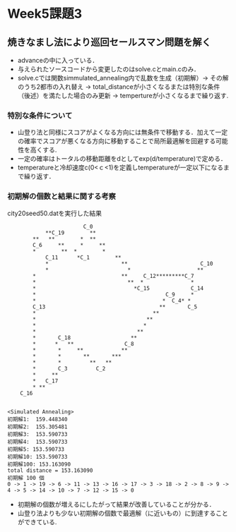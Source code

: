 # Week5課題3

## 焼きなまし法により巡回セールスマン問題を解く
 - advanceの中に入っている．
 - 与えられたソースコードから変更したのはsolve.cとmain.cのみ．
 - solve.cでは関数simmulated_annealing内で乱数を生成（初期解）→ その解のうち2都市の入れ替え → total_distanceが小さくなるまたは特別な条件（後述）を満たした場合のみ更新 → tempertureが小さくなるまで繰り返す.
### 特別な条件について  
- 山登り法と同様にスコアがよくなる方向には無条件で移動する．加えて一定の確率でスコアが悪くなる方向に移動することで局所最適解を回避する可能性を高くする.
- 一定の確率はトータルの移動距離をdとしてexp(d/temperature)で定める．
- temperatureと冷却速度c(0<ｃ<1)を定義しtemperatureが一定以下になるまで繰り返す．

### 初期解の個数と結果に関する考察
city20seed50.datを実行した結果                                                                             
                                                                      
                            C_0                                        
                **C_19        **                                         
            **   **        *  **                                       
            C_6     **     *     **                                     
            *        **  *        *                                    
                C_11      *C_1        **                                  
                *                       **                       C_10     
                *                         *                     **        
            *                           **     C_12*********C_7        
            *                             **  *               *        
            *                               *C_15             C_14     
            *                                         C_9     *         
            *                                        *  C_4* *          
            C_13                                    **       C_5         
            *                                     **                     
            *                                   **                       
            *                                  *                         
            *                                **                          
            *       C_18                   **                            
            *      *   **                C_8                             
            *       *     **            **                                
            *       *       **       ***                                  
            *       *         **   **                                     
            *       C_3         C_2                                       
            *     **                                                      
            *   C_17                                                      
            * **                                                          
        C_16                                                           
             
      
    <Simulated Annealing>
    初期解1:  159.448340
    初期解2:  155.305481
    初期解3:  153.590733
    初期解4:  153.590733
    初期解5: 153.590733
    初期解10: 153.590733
    初期解100: 153.163090
    total distance = 153.163090
    初期解 100 個
    0 -> 1 -> 19 -> 6 -> 11 -> 13 -> 16 -> 17 -> 3 -> 18 -> 2 -> 8 -> 9 -> 4 -> 5 -> 14 -> 10 -> 7 -> 12 -> 15 -> 0

- 初期解の個数が増えるにしたがって結果が改善していることが分かる．
- 山登り法よりも少ない初期解の個数で最適解（に近いもの）に到達することができている.